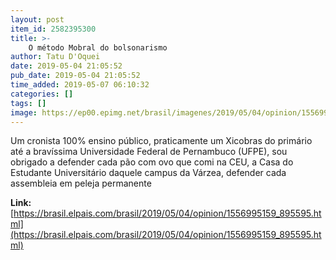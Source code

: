 ```yaml
---
layout: post
item_id: 2582395300
title: >-
    O método Mobral do bolsonarismo
author: Tatu D'Oquei
date: 2019-05-04 21:05:52
pub_date: 2019-05-04 21:05:52
time_added: 2019-05-07 06:10:32
categories: []
tags: []
image: https://ep00.epimg.net/brasil/imagenes/2019/05/04/opinion/1556995159_895595_1556996931_rrss_normal.jpg
---
```


Um cronista 100% ensino público, praticamente um Xicobras do primário até a bravíssima Universidade Federal de Pernambuco (UFPE), sou obrigado a defender cada pão com ovo que comi na CEU, a Casa do Estudante Universitário daquele campus da Várzea, defender cada assembleia em peleja permanente

**Link:** [https://brasil.elpais.com/brasil/2019/05/04/opinion/1556995159_895595.html](https://brasil.elpais.com/brasil/2019/05/04/opinion/1556995159_895595.html)


